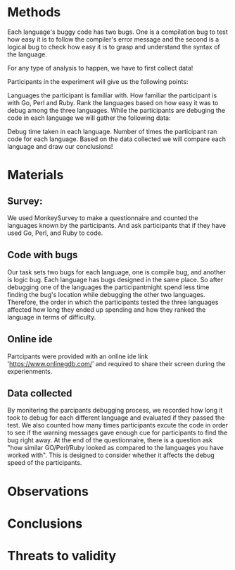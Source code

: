 # Methods
Each language's buggy code has two bugs. One is a compilation bug to test how easy it is to follow the compiler's error message and the second is a logical bug to check how easy it is to grasp and understand the syntax of the language.

For any type of analysis to happen, we have to first collect data!

Participants in the experiment will give us the following points:

Languages the participant is familiar with.
How familiar the participant is with Go, Perl and Ruby.
Rank the languages based on how easy it was to debug among the three languages.
While the participants are debuging the code in each language we will gather the following data:

Debug time taken in each language.
Number of times the participant ran code for each language.
Based on the data collected we will compare each language and draw our conclusions!

# Materials
## Survey:
We used MonkeySurvey to make a questionnaire and counted the languages known by the participants. And ask participants that if they have used Go, Perl, and Ruby to code. 

## Code with bugs
Our task sets two bugs for each language, one is compile bug, and another is logic bug. Each language has bugs designed in the same place. So after debugging one of the languages the participantmight spend less time finding the bug's location while debugging the other two languages. Therefore, the order in which the participants tested the three languages affected how long they ended up spending and how they ranked the language in terms of difficulty. 

## Online ide
Partcipants were provided with an online ide link 'https://www.onlinegdb.com/' and required to share their screen during the experienments.

## Data collected
By monitering the parcipants debugging process, we recorded how long it took to debug for each different language and evaluated if they passed the test. We also counted how many times participants excute the code in order to see if the warning messages gave enough cue for participants to find the bug right away.
At the end of the questionnaire, there is a question ask "how similar GO/Perl/Ruby looked as compared to the languages you have worked with". This is designed to consider whether it affects the debug speed of the participants.

# Observations

# Conclusions

# Threats to validity
